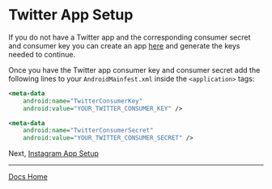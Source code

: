 # Twitter App Setup

If you do not have a Twitter app and the corresponding consumer secret and consumer key you can create an app [here](https://apps.twitter.com/ "Twitter Apps") and generate the keys needed to continue.

Once you have the Twitter app consumer key and consumer secret add the following lines to your `AndroidMainfest.xml` inside the `<application>` tags:

```xml
<meta-data
    android:name="TwitterConsumerKey"
    android:value="YOUR_TWITTER_CONSUMER_KEY" />

<meta-data
    android:name="TwitterConsumerSecret"
    android:value="YOUR_TWITTER_CONSUMER_SECRET" />
```

Next, [Instagram App Setup](instagram_app_setup.md "Login Flow")

---
[Docs Home](./ "Docs Home")
